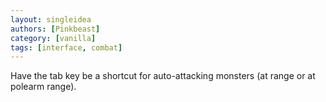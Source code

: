 ```yaml
---
layout: singleidea
authors: [Pinkbeast]
category: [vanilla]
tags: [interface, combat]
---
```

Have the tab key be a shortcut for auto-attacking monsters (at range or at polearm range).
